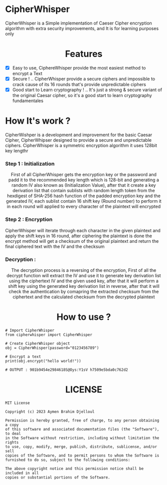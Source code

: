 # CipherWhisper
CipherWhisper is a Simple implementation of Caeser Cipher encryption algorithm with extra security improvements, and It is for learning purposes only 

<h1 align="center">Features</h1>

 - [x] Easy to use, CiphereWhisper provide the most easiest method to encrypt a Text
 - [x] Secure ! .. CipherWhisper provide a secure ciphers and impossible to crack cause of its 16 rounds that's provide unpredictable ciphers
 - [x] Good start to Learn cryptography ! .. It's just a strong & secure variant of the original Caesar cipher, so it's a good start to learn cryptography fundamentales

<h1 align="ceneter">How It's work ?</h1>
<p align="ceneter">CipherWishper is a development and improvement for the basic Caesar Cipher, CipherWhipser designed to provide a secure and unpredictable ciphers.
CipherWhisper is a symmetric encryption algorithm it uses 128bit key lengthr</p>
<h3>Step 1 : Initialization</h3>

<p align="center">First of all CipherWhisper gets the encryption key or the password and padd it to the recommended key length which is 128-bit and generating a random IV also known as (Initialization Value), after that it create a key derivation list that contain sublists with random length token from the hexdigest of SHA-256 hash function of the padded encryption key and the generated IV, each sublist contain 16 shift key (Round number) to perform it in each round will applied to every character of the plaintext will encrypted</p>
<h3 algin="center">Step 2 : Encryption</h3>

<p>CipherWhisper will iterate through each character in the given plaintext and apply the shift keys in 16 round, after ciphering the plaintext is done the encrypt method will get a checksum of the original plaintext and return the final ciphered text with the IV and the checksum</p>
<h3>Decryption : </h3>
<p align="center">The decryption process is a reversing of the encryption, First of all the decrypt function will extract the IV and use it to generate key derivation list using the ciphertext IV and the given used key, after that it will perform a shift key using the generated key derivation list in reverse, after that it will check the authentication by comapring the extracted checksum from the ciphertext and the calculated checksum from the decrypted plaintext</p>

<h1 align="center">How to use ?</h1>

~~~
# Import CipherWhisper
from cipherwhisper import CipherWhisper

# Create CipherWhisper object
obj = CipherWhisper(password="0123456789")

# Encrypt a text
print(obj.encrypt("hello world!"))

# OUTPUT : 901b9454e2984618S@Oys:Y1sV h7509e5bda0c762d2

~~~

<h1 align="center">LICENSE</h1>

~~~
MIT License

Copyright (c) 2023 Aymen Brahim Djelloul

Permission is hereby granted, free of charge, to any person obtaining a copy
of this software and associated documentation files (the "Software"), to deal
in the Software without restriction, including without limitation the rights
to use, copy, modify, merge, publish, distribute, sublicense, and/or sell
copies of the Software, and to permit persons to whom the Software is
furnished to do so, subject to the following conditions:

The above copyright notice and this permission notice shall be included in all
copies or substantial portions of the Software.

~~~
